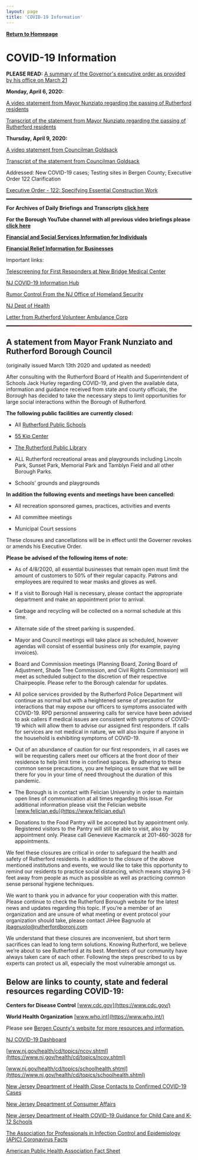 ```yaml
---
layout: page
title: 'COVID-19 Information'
---
```


<style>
  hr {
    background: red;
    background-image: linear-gradient(to right, #333, red, #333);
    border: 0;
    height: 3px;
    width: 100%;
  }
</style>

[**Return to Homepage**](/)

# COVID-19 Information


**PLEASE READ:** [A summary of the Governor's executive order as provided by his office on March 21](https://storage.googleapis.com/static.rutherford-nj.com/covid/Summary%20of%20EO%20107%20and%20EO%20108.pdf)

**Monday, April 6, 2020:** 

[A video statement from Mayor Nunziato regarding the passing of Rutherford residents](https://youtu.be/IGAjyrJTJnY)

[Transcript of the statement from Mayor Nunziato regarding the passing of Rutherford residents](https://storage.googleapis.com/static.rutherford-nj.com/covid/April%206%202020%20Mayor%20Statement.pdf)

**Thursday, April 9, 2020:** 

[A video statement from Councilman Goldsack](https://www.youtube.com/watch?v=evD2pF4nNww)

[Transcript of the statement from Councilman Goldsack](https://storage.googleapis.com/static.rutherford-nj.com/covid/April%209%202020%20Mark%20Goldsack.pdf)

Addressed: New COVID-19 cases; Testing sites in Bergen County; Executive Order 122 Clarification

[Executive Order - 122: Specifying Essential Construction Work](https://storage.googleapis.com/static.rutherford-nj.com/covid/Microsoft%20Word%20-%20EO-122.pdf)

---

**For Archives of Daily Briefings and Transcripts [click here](/covid-archives/)**

**For the Borough YouTube channel with all previous video briefings please [click here](https://www.youtube.com/channel/UCeXmkDZGR1XKSc5hMMoaUlQ/)**

[**Financial and Social Services Information for Individuals**](/covid-financial-info-individuals/)

[**Financial Relief Information for Businesses**](/covid-business-information/)

Important links: 

[Telescreening for First Responders at New Bridge Medical Center](https://www.newbridgehealth.org/bergen-covid19-screening/)

[NJ COVID-19 Information Hub](https://covid19.nj.gov/)

[Rumor Control From the NJ Office of Homeland Security](https://www.njhomelandsecurity.gov/covid19)

[NJ Dept of Health](https://www.nj.gov/health/)

[Letter from Rutherford Volunteer Ambulance Corp](https://storage.googleapis.com/static.rutherford-nj.com/covid/EMS%20Statement.docx.pdf)

---

## A statement from Mayor Frank Nunziato and Rutherford Borough Council 

(originally issued March 13th 2020 and updated as needed)

After consulting with the Rutherford Board of Health and Superintendent of Schools Jack Hurley regarding COVID-19, and given the available data, information and guidance received from state and county officials, the Borough has decided to take the necessary steps to limit opportunities for large social interactions within the Borough of Rutherford. 

**The following public facilities are currently closed:**

- All [Rutherford Public Schools](https://www.rutherfordschools.org/)

- [55 Kip Center](https://www.55kipcenter.org/)

- [The Rutherford Public Library](https://www.rutherfordlibrary.org/)

- ALL Rutherford recreational areas and playgrounds including Lincoln Park, Sunset Park, Memorial Park and Tamblyn Field and all other Borough Parks. 

- Schools' grounds and playgrounds

**In addition the following events and meetings have been cancelled:**

- All recreation sponsored games, practices, activities and events 

- All committee meetings

- Municipal Court sessions

These closures and cancellations will be in effect until the Governer revokes or amends his Executive Order.  

**Please be advised of the following items of note:**

- As of 4/8/2020, all essential businesses that remain open must limit the amount of customers to 50% of their regular capacity. Patrons and employees are required to wear masks and gloves as well.

- If a visit to Borough Hall is necessary, please contact the appropriate department and make an appointment prior to arrival. 

- Garbage and recycling will be collected on a normal schedule at this time.

- Alternate side of the street parking is suspended.

- Mayor and Council meetings will take place as scheduled, however agendas will consist of essential business only (for example, paying invoices). 

- Board and Commission meetings (Planning Board, Zoning Board of Adjustment, Shade Tree Commission, and Civil Rights Commission) will meet as scheduled subject to the discretion of their respective Chairpeople. Please refer to the Borough calendar for updates.   

- All police services provided by the Rutherford Police Department will continue as normal but with a heightened sense of precaution for interactions that may expose our officers to symptoms associated with COVID-19.  RPD personnel answering calls for service have been advised to ask callers if medical issues are consistent with symptoms of COVID-19 which will allow them to advise our assigned first responders.  If calls for services are not medical in nature, we will also inquire if anyone in the household is exhibiting symptoms of COVID-19.  

- Out of an abundance of caution for our first responders, in all cases we will be requesting callers meet our officers at the front door of their residence to help limit time in confined spaces. By adhering to these common sense precautions, you are helping us ensure that we will be there for you in your time of need throughout the duration of this pandemic.

- The Borough is in contact with Felician University in order to maintain open lines of communication at all times regarding this issue. For additional information please visit the Felician website [www.felician.edu](https://www.felician.edu/) 

- Donations to the Food Pantry will be accepted but by appointment only. Registered visitors to the Pantry will still be able to visit, also by appointment only. Please call Genevieve Kacmarcik at 201-460-3028 for appointments.

We feel these closures are critical in order to safeguard the health and safety of Rutherford residents. In addition to the closure of the above mentioned institutions and events, we would like to take this opportunity to remind our residents to practice social distancing, which means staying 3-6 feet away from people as much as possible as well as practicing common sense personal hygiene techniques. 
 
We want to thank you in advance for your cooperation with this matter. Please continue to check the Rutherford Borough website for the latest news and updates regarding this topic. If you’re a member of an organization and are unsure of what meeting or event protocol your organization should take, please contact JiHee Bagnuolo at jbagnuolo@rutherfordboronj.com

We understand that these closures are inconvenient, but short term sacrifices can lead to long term solutions. Knowing Rutherford, we believe we’re about to see Rutherford at its best. Members of our community have always taken care of each other. Following the steps prescribed to us by experts can protect us all, especially the most vulnerable amongst us. 


## Below are links to county, state and federal resources regarding COVID-19:


**Centers for Disease Control** [www.cdc.gov](https://www.cdc.gov/)

**World Health Organization** [www.who.int](https://www.who.int/)

Please see [Bergen County's website for more resources and information.](https://www.co.bergen.nj.us/health-promotion/2019-novel-corona-virus) 

[NJ COVID-19 Dashboard](https://www.nj.gov/health/cd/topics/covid2019_dashboard.shtml)

[www.nj.gov/health/cd/topics/ncov.shtml](https://www.nj.gov/health/cd/topics/ncov.shtml)

[www.nj.gov/health/cd/topics/schoolhealth.shtml](https://www.nj.gov/health/cd/topics/schoolhealth.shtml)

[New Jersey Department of Health Close Contacts to Confirmed COVID-19 Cases](https://storage.googleapis.com/static.rutherford-nj.com/covid/FAQs_For_Close_Contacts_and_People_Being_Tested_3_15_20.108128.pdf)

[New Jersey Department of Consumer Affairs](https://www.njconsumeraffairs.gov/COVID19/Pages/default.aspx)

[New Jersey Department of Health
COVID-19 Guidance for Child Care and K-12 Schools](https://storage.googleapis.com/static.rutherford-nj.com/covid/COVID19_schools_FINAL_3.2.20.pdf)

[The Association for Professionals in Infection Control and Epidemiology (APIC) Coronavirus Facts](https://storage.googleapis.com/static.rutherford-nj.com/covid/02420_Coronavirus_HiresNoBleed.pdf)

[American Public Health Association Fact Sheet](https://storage.googleapis.com/static.rutherford-nj.com/covid/GetReady-2019nCovFactSheet.pdf)
